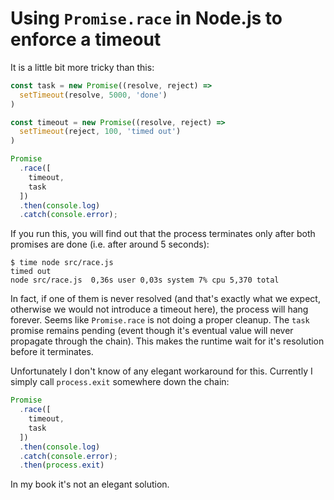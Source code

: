 Using `Promise.race` in Node.js to enforce a timeout
====================================================

It is a little bit more tricky than this:

```js
const task = new Promise((resolve, reject) =>
  setTimeout(resolve, 5000, 'done')
)

const timeout = new Promise((resolve, reject) =>
  setTimeout(reject, 100, 'timed out')
)

Promise
  .race([
    timeout,
    task
  ])
  .then(console.log)
  .catch(console.error);
```

If you run this, you will find out that the process terminates only after both promises are done (i.e. after around 5 seconds):

```shell
$ time node src/race.js
timed out
node src/race.js  0,36s user 0,03s system 7% cpu 5,370 total
```

In fact, if one of them is never resolved (and that's exactly what we expect, otherwise we would not introduce a timeout here), the process will hang forever. Seems like `Promise.race` is not doing a proper cleanup. The `task` promise remains pending (event though it's eventual value will never propagate through the chain). This makes the runtime wait for it's resolution before it terminates.

Unfortunately I don't know of any elegant workaround for this. Currently I simply call `process.exit` somewhere down the chain:

```JavaScript
Promise
  .race([
    timeout,
    task
  ])
  .then(console.log)
  .catch(console.error);
  .then(process.exit)
```

In my book it's not an elegant solution.
